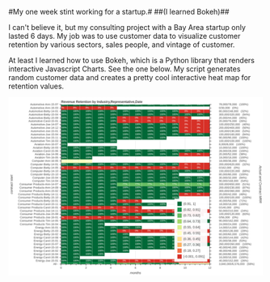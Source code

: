 #My one week stint working for a startup.#
##(I learned Bokeh)##

I can't believe it, but my consulting project with a Bay Area startup only lasted 6 days.  My job was to use customer data to visualize customer retention by various sectors, sales people, and vintage of customer.
  
  At least I learned how to use Bokeh, which is a Python library that renders interactive Javascript Charts.  See the one below.  My script generates random customer data and creates a pretty cool interactive heat map for retention values.
  
![fig1](bokeh_plot.png)
